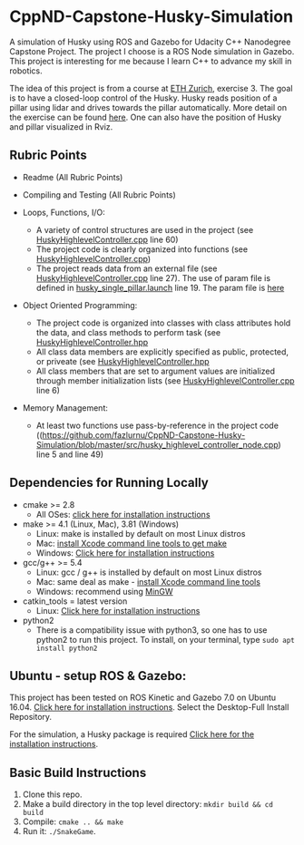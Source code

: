 # CppND-Capstone-Husky-Simulation
A simulation of Husky using ROS and Gazebo for Udacity C++ Nanodegree Capstone Project. The project I choose is a ROS Node simulation in Gazebo. This project is interesting for me because I learn C++ to advance my skill in robotics.

The idea of this project is from a course at [ETH Zurich](https://rsl.ethz.ch/education-students/lectures/ros.html), exercise 3. The goal is to have a closed-loop control of the Husky. Husky reads position of a pillar using lidar and drives towards the pillar automatically. More detail on the exercise can be found [here](https://ethz.ch/content/dam/ethz/special-interest/mavt/robotics-n-intelligent-systems/rsl-dam/ROS2020/Exercise%20Session%203.pdf). One can also have the position of Husky and pillar visualized in Rviz.

## Rubric Points
* Readme (All Rubric Points)

* Compiling and Testing (All Rubric Points)

* Loops, Functions, I/O:
   * A variety of control structures are used in the project (see [HuskyHighlevelController.cpp](https://github.com/fazlurnu/CppND-Capstone-Husky-Simulation/blob/master/src/husky_highlevel_controller_node.cpp) line 60)
   * The project code is clearly organized into functions (see [HuskyHighlevelController.cpp](https://github.com/fazlurnu/CppND-Capstone-Husky-Simulation/blob/master/src/husky_highlevel_controller_node.cpp))
   * The project reads data from an external file (see [HuskyHighlevelController.cpp](https://github.com/fazlurnu/CppND-Capstone-Husky-Simulation/blob/master/src/husky_highlevel_controller_node.cpp) line 27). The use of param file is defined in [husky_single_pillar.launch](https://github.com/fazlurnu/CppND-Capstone-Husky-Simulation/blob/master/launch/husky_single_pillar.launch) line 19. The param file is [here](https://github.com/fazlurnu/CppND-Capstone-Husky-Simulation/tree/master/param) 

* Object Oriented Programming:
    * The project code is organized into classes with class attributes hold the data, and class methods to perform task (see [HuskyHighlevelController.hpp](https://github.com/fazlurnu/CppND-Capstone-Husky-Simulation/blob/master/include/husky_highlevel_controller/HuskyHighlevelController.hpp)
    * All class data members are explicitly specified as public, protected, or priveate (see [HuskyHighlevelController.hpp](https://github.com/fazlurnu/CppND-Capstone-Husky-Simulation/blob/master/include/husky_highlevel_controller/HuskyHighlevelController.hpp)
    * All class members that are set to argument values are initialized through member initialization lists (see [HuskyHighlevelController.cpp](https://github.com/fazlurnu/CppND-Capstone-Husky-Simulation/blob/master/src/husky_highlevel_controller_node.cpp) line 6)

* Memory Management:
    * At least two functions use pass-by-reference in the project code ((https://github.com/fazlurnu/CppND-Capstone-Husky-Simulation/blob/master/src/husky_highlevel_controller_node.cpp) line 5 and line 49)
    

## Dependencies for Running Locally
* cmake >= 2.8
  * All OSes: [click here for installation instructions](https://cmake.org/install/)
* make >= 4.1 (Linux, Mac), 3.81 (Windows)
  * Linux: make is installed by default on most Linux distros
  * Mac: [install Xcode command line tools to get make](https://developer.apple.com/xcode/features/)
  * Windows: [Click here for installation instructions](http://gnuwin32.sourceforge.net/packages/make.htm)
* gcc/g++ >= 5.4
  * Linux: gcc / g++ is installed by default on most Linux distros
  * Mac: same deal as make - [install Xcode command line tools](https://developer.apple.com/xcode/features/)
  * Windows: recommend using [MinGW](http://www.mingw.org/)
* catkin_tools = latest version
  * Linux: [Click here for installation instructions](https://catkin-tools.readthedocs.io/en/latest/installing.html)
* python2
  * There is a compatibility issue with python3, so one has to use python2 to run this project. To install, on your terminal, type `sudo apt install python2`
  
## Ubuntu - setup ROS & Gazebo:
This project has been tested on ROS Kinetic and Gazebo 7.0 on Ubuntu 16.04. [Click here for installation instructions](http://wiki.ros.org/kinetic/Installation/Ubuntu). Select the Desktop-Full Install Repository.

For the simulation, a Husky package is required [Click here for the installation instructions](http://wiki.ros.org/husky_gazebo/Tutorials/Simulating%20Husky).

## Basic Build Instructions

1. Clone this repo.
2. Make a build directory in the top level directory: `mkdir build && cd build`
3. Compile: `cmake .. && make`
4. Run it: `./SnakeGame`.
